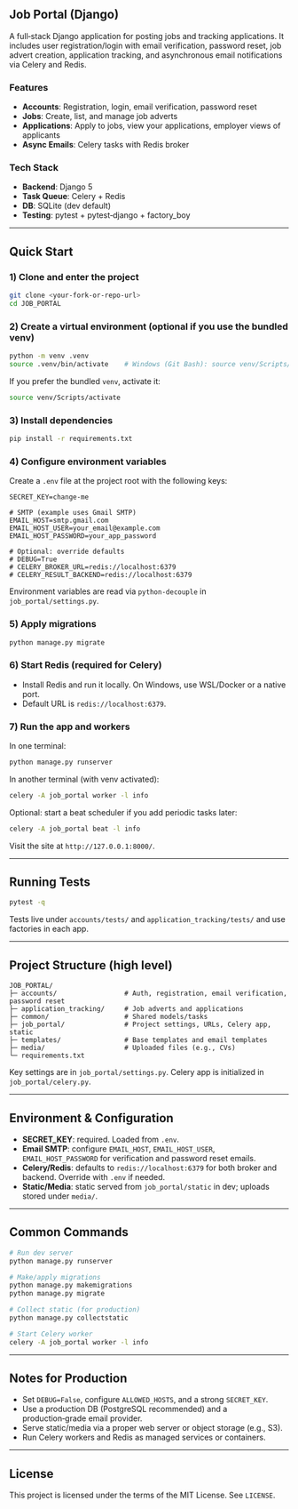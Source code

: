 ## Job Portal (Django)

A full‑stack Django application for posting jobs and tracking applications. It includes user registration/login with email verification, password reset, job advert creation, application tracking, and asynchronous email notifications via Celery and Redis.

### Features

- **Accounts**: Registration, login, email verification, password reset
- **Jobs**: Create, list, and manage job adverts
- **Applications**: Apply to jobs, view your applications, employer views of applicants
- **Async Emails**: Celery tasks with Redis broker

### Tech Stack

- **Backend**: Django 5
- **Task Queue**: Celery + Redis
- **DB**: SQLite (dev default)
- **Testing**: pytest + pytest‑django + factory_boy

---

## Quick Start

### 1) Clone and enter the project

```bash
git clone <your-fork-or-repo-url>
cd JOB_PORTAL
```

### 2) Create a virtual environment (optional if you use the bundled venv)

```bash
python -m venv .venv
source .venv/bin/activate    # Windows (Git Bash): source venv/Scripts/activate or .venv/Scripts/activate
```

If you prefer the bundled `venv`, activate it:

```bash
source venv/Scripts/activate
```

### 3) Install dependencies

```bash
pip install -r requirements.txt
```

### 4) Configure environment variables

Create a `.env` file at the project root with the following keys:

```dotenv
SECRET_KEY=change-me

# SMTP (example uses Gmail SMTP)
EMAIL_HOST=smtp.gmail.com
EMAIL_HOST_USER=your_email@example.com
EMAIL_HOST_PASSWORD=your_app_password

# Optional: override defaults
# DEBUG=True
# CELERY_BROKER_URL=redis://localhost:6379
# CELERY_RESULT_BACKEND=redis://localhost:6379
```

Environment variables are read via `python-decouple` in `job_portal/settings.py`.

### 5) Apply migrations

```bash
python manage.py migrate
```

### 6) Start Redis (required for Celery)

- Install Redis and run it locally. On Windows, use WSL/Docker or a native port.
- Default URL is `redis://localhost:6379`.

### 7) Run the app and workers

In one terminal:

```bash
python manage.py runserver
```

In another terminal (with venv activated):

```bash
celery -A job_portal worker -l info
```

Optional: start a beat scheduler if you add periodic tasks later:

```bash
celery -A job_portal beat -l info
```

Visit the site at `http://127.0.0.1:8000/`.

---

## Running Tests

```bash
pytest -q
```

Tests live under `accounts/tests/` and `application_tracking/tests/` and use factories in each app.

---

## Project Structure (high level)

```
JOB_PORTAL/
├─ accounts/                 # Auth, registration, email verification, password reset
├─ application_tracking/     # Job adverts and applications
├─ common/                   # Shared models/tasks
├─ job_portal/               # Project settings, URLs, Celery app, static
├─ templates/                # Base templates and email templates
├─ media/                    # Uploaded files (e.g., CVs)
└─ requirements.txt
```

Key settings are in `job_portal/settings.py`. Celery app is initialized in `job_portal/celery.py`.

---

## Environment & Configuration

- **SECRET_KEY**: required. Loaded from `.env`.
- **Email SMTP**: configure `EMAIL_HOST`, `EMAIL_HOST_USER`, `EMAIL_HOST_PASSWORD` for verification and password reset emails.
- **Celery/Redis**: defaults to `redis://localhost:6379` for both broker and backend. Override with `.env` if needed.
- **Static/Media**: static served from `job_portal/static` in dev; uploads stored under `media/`.

---

## Common Commands

```bash
# Run dev server
python manage.py runserver

# Make/apply migrations
python manage.py makemigrations
python manage.py migrate

# Collect static (for production)
python manage.py collectstatic

# Start Celery worker
celery -A job_portal worker -l info
```

---

## Notes for Production

- Set `DEBUG=False`, configure `ALLOWED_HOSTS`, and a strong `SECRET_KEY`.
- Use a production DB (PostgreSQL recommended) and a production‑grade email provider.
- Serve static/media via a proper web server or object storage (e.g., S3).
- Run Celery workers and Redis as managed services or containers.

---

## License

This project is licensed under the terms of the MIT License. See `LICENSE`.
